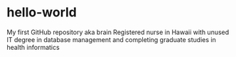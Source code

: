 # hello-world
My first GitHub repository aka brain
Registered nurse in Hawaii with unused IT degree in database management and completing graduate studies in health informatics
